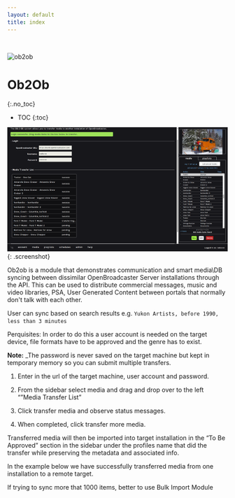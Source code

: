 ```yaml
---
layout: default
title: index
---
```

<br/>

![ob2ob](https://user-images.githubusercontent.com/4603894/210111816-6b902868-90e1-4311-8209-c2cf3a2be1f1.png)

# Ob2Ob 
{:.no_toc}

* TOC
{:toc}

<a name="dashboard"></a>

![ Ob2Ob](img/ob2ob.png ){: .screenshot}

Ob2ob is a module that demonstrates communication and smart media\DB syncing between dissimilar OpenBroadcaster Server installations through the API. This can be used to distribute commercial messages, music and video libraries, PSA, User Generated Content between portals that normally don't talk with each other.

User can sync based on search results e.g. `Yukon Artists, before 1990, less than 3 minutes`

Perquisites:  In order to do this a user account is needed on the target device, file formats have to be approved and the genre has to exist.

__Note:__  _The password is never saved on the target machine but kept in temporary memory so you can submit multiple transfers.

1. Enter in the url of the target machine, user account and password.

1. From the sidebar select media and drag and drop over to the left “”Media Transfer List”

1. Click transfer media and observe status messages.

1. When completed, click transfer more media. 

Transferred media will then be imported into target installation in the “To Be Approved” section in the sidebar under the profiles name that did the transfer while preserving the metadata and associated info.

In the example below we have successfully transferred media from one installation to a remote target. 

If trying to sync more that 1000 items, better to use Bulk Import Module


